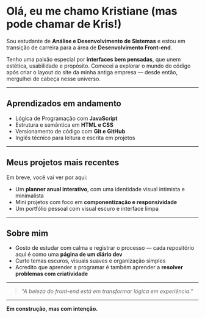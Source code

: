 
# Olá, eu me chamo Kristiane (mas pode chamar  de Kris!)

Sou estudante de **Análise e Desenvolvimento de Sistemas** e estou em transição de carreira para a área de **Desenvolvimento Front-end**.

Tenho uma paixão especial por **interfaces bem pensadas**, que unem estética, usabilidade e propósito. Comecei a explorar o mundo do código após criar o layout do site da minha antiga empresa — desde então, mergulhei de cabeça nesse universo.

---

## **Aprendizados em andamento**

- Lógica de Programação com **JavaScript**  
- Estrutura e semântica em **HTML e CSS** 
- Versionamento de código com **Git e GitHub**  
- Inglês técnico para leitura e escrita em projetos

---

## **Meus projetos mais recentes**

Em breve, você vai ver por aqui:

- Um **planner anual interativo**, com uma identidade visual intimista e minimalista
- Mini projetos com foco em **componentização e responsividade**
- Um portfólio pessoal com visual escuro e interface limpa

---

## **Sobre mim**

- Gosto de estudar com calma e registrar o processo — cada repositório aqui é como uma **página de um diário dev**
- Curto temas escuros, visuais suaves e organização simples
- Acredito que aprender a programar é também aprender a **resolver problemas com criatividade**

---

> _"A beleza do front-end está em transformar lógica em experiência."_  

---

**Em construção, mas com intenção.**
